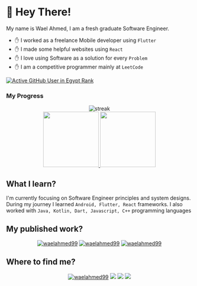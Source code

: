 # :wave: Hey There!

My name is Wael Ahmed, I am a fresh graduate Software Engineer.

- :raised_hand: I worked as a freelance Mobile developer using `Flutter`
- :raised_hand: I made some helpful websites using `React`
- :raised_hand: I love using Software as a solution for every `Problem`
- :raised_hand: I am a competitive programmer mainly at `LeetCode`

[![Active GitHub User in Egypt Rank](https://engni00c96ddj6x.m.pipedream.net)](https://commits.top/egypt)   

### My Progress

[comment]: <> (for streak dark theme => &theme=dark || for progress dark theme => &theme=react)
<p align="center">
	<img src="https://github-readme-streak-stats.herokuapp.com/?user=Waelahmed99&theme=dark" alt="streak"/> <br>
	<a href="https://github.com/waelahmed99">
  <img height="150em" src="https://github-readme-stats.vercel.app/api?username=waelahmed99&show_icons=true&count_private=true&theme=react&include_all_commits=true"/>
  <img height="150em" src="https://github-readme-stats-eight-theta.vercel.app/api/top-langs/?username=waelahmed99&theme=react&layout=compact"/>
</a> 
</p>


## What I learn?
I'm currently focusing on Software Engineer principles and system designs.
During my journey I learned `Android, Flutter, React` frameworks.
I also worked with `Java, Kotlin, Dart, Javascript, C++` programming languages 

## My published work?
<p align="center">
<a href="https://play.google.com/store/apps/details?id=com.com.mdamz" target="blank"><img src="https://img.shields.io/badge/Flutter-Mdamz-success" alt="waelahmed99"/></a> 
<a href="https://smart-sheet.netlify.app/" target="blank"><img src="https://img.shields.io/badge/React-Smart%20sheet-orange" alt="waelahmed99"/></a> 
<a href="https://github.com/Waelahmed99/junior-sheet-add-on" target="blank"><img src="https://img.shields.io/badge/JS-Sheet%20Automation-blueviolet" alt="waelahmed99"/></a> 
</p>


## Where to find me?

<p align="center">
  <a href="https://www.linkedin.com/in/waelahmed99/" target="blank"><img src="https://img.shields.io/badge/LinkedIn-0077B5?style=for-the-badge&logo=linkedin&logoColor=white" alt="waelahmed99"/></a> 
  <a href="https://twitter.com/Waelahmed199" target="blank"><img src="https://img.shields.io/badge/Twitter-1DA1F2?style=for-the-badge&logo=twitter&logoColor=white" /></a>
  <a href="https://www.facebook.com/waelahmed99" target="blank"><img src="https://img.shields.io/badge/Facebook-0077B5?style=for-the-badge&logo=facebook&logoColor=white" /></a>    
<img src="https://img.shields.io/github/followers/waelahmed99?style=social" />
</p>  

